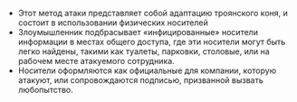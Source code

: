 - Этот метод атаки представляет собой адаптацию троянского коня, и состоит в использовании физических носителей
- Злоумышленник подбрасывает «инфицированные» носители информации в местах общего доступа, где эти носители могут быть легко найдены, такими как туалеты, парковки, столовые, или на рабочем месте атакуемого сотрудника.
- Носители оформляются как официальные для компании, которую атакуют, или сопровождаются подписью, призванной вызвать любопытство.
